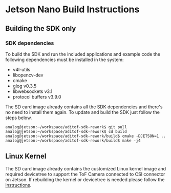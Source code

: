 # Jetson Nano Build Instructions


## Building the SDK only

### SDK dependencies
To build the SDK and run the included applications and example code the following dependencies must be installed in the system:
 - v4l-utils
 - libopencv-dev
 - cmake
 - glog v0.3.5
 - libwebsockets v3.1
 - protocol buffers v3.9.0

The SD card image already contains all the SDK dependencies and there's no need to install them again. To update and build the SDK just follow the steps below.

```console
analog@jetson:~/workspace/aditof-sdk-rework$ git pull
analog@jetson:~/workspace/aditof-sdk-rework$ cd build
analog@jetson:~/workspace/aditof-sdk-rework/build$ cmake -DJETSON=1 ..
analog@jetson:~/workspace/aditof-sdk-rework/build$ make -j4
```

## Linux Kernel
The SD card image already contains the customized Linux kernel image and required devicetree to support the ToF Camera connected to CSI connector on Jetson.
If rebuilding the kernel or devicetree is needed please follow the [instructions](https://wiki.analog.com/resources/eval/user-guides/ad-96tof1-ebz/ug_jetson).
